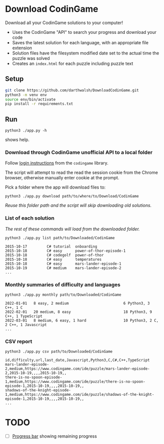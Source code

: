 # Download CodinGame

Download all your CodinGame solutions to your computer!

* Uses the CodinGame "API" to search your progress and download your code
* Saves the latest solution for each language, with an appropriate file extension
* Solution files have the filesystem modified date set to the actual time the puzzle was solved
* Creates an `index.html` for each puzzle including puzzle text

## Setup

```bash
git clone https://github.com/darthwalsh/DownloadCodinGame.git
python3 -m venv env
source env/bin/activate
pip install -r requirements.txt
```

## Run

`python3 ./app.py -h`

shows help.

### Download through CodinGame unofficial API to a local folder

Follow [login instructions](https://codingame.readthedocs.io/en/stable/user_guide/quickstart.html#login) from the `codingame` library.

The script will attempt to read the read the session cookie from the Chrome browser, otherwise manually enter cookie at the prompt.

Pick a folder where the app will download files to:

`python3 ./app.py download path/to/where/to/Download/CodinGame`

*Reuse this folder path and the script will skip downloading old solutions.*


### List of each solution

*The rest of these commands will load from the downloaded folder.*

`python3 ./app.py list path/to/Downloaded/CodinGame`

```
2015-10-17         C# tutorial  onboarding
2015-10-18         C# easy      power-of-thor-episode-1
2015-10-18         C# codegolf  power-of-thor
2015-10-18         C# easy      temperatures
2015-10-18         C# easy      mars-lander-episode-1
2015-10-19         C# medium    mars-lander-episode-2
...
```

### Monthly summaries of difficulty and languages

`python3 ./app.py monthly path/to/Downloaded/CodinGame`

```
2022-01-01   8 easy, 2 medium                         6 Python3, 3 C++, 1 C
2022-02-01   20 medium, 8 easy                        18 Python3, 9 C++, 1 TypeScript
2022-03-01   8 medium, 6 easy, 1 hard                 10 Python3, 2 C, 2 C++, 1 Javascript
...
```

### CSV report

`python3 ./app.py csv path/to/Downloaded/CodinGame`

```csv
id,difficulty,url,last_date,Javascript,Python3,C,C#,C++,TypeScript
mars-lander-episode-2,medium,https://www.codingame.com/ide/puzzle/mars-lander-episode-2,2015-10-19,,,,2015-10-19,,
there-is-no-spoon-episode-1,medium,https://www.codingame.com/ide/puzzle/there-is-no-spoon-episode-1,2015-10-19,,,,2015-10-19,,
shadows-of-the-knight-episode-1,medium,https://www.codingame.com/ide/puzzle/shadows-of-the-knight-episode-1,2015-10-19,,,,2015-10-19,,
...
```

# TODO

- [ ] [Progress bar](https://chatgpt.com/share/679e360d-fb08-8011-b74d-a1dd3367a353) showing remaining progress
